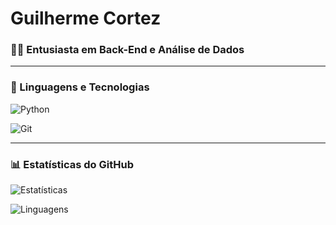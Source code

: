 # Guilherme Cortez

### 👨‍💻 Entusiasta em Back-End e Análise de Dados



---

### 🚀 Linguagens e Tecnologias

![Python](https://img.shields.io/badge/Python-3776AB?style=for-the-badge&logo=python&logoColor=white)

![Git](https://img.shields.io/badge/Git-F05033?style=for-the-badge&logo=git&logoColor=white)



---

### 📊 Estatísticas do GitHub
![Estatísticas](https://github-readme-stats.vercel.app/api?username=1cortez&show_icons=true&theme=radical)

![Linguagens](https://github-readme-stats.vercel.app/api/top-langs/?username=1cortez&layout=compact&theme=radical)
